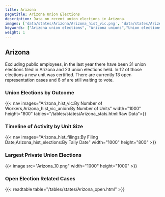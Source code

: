 ```yaml
---
title: Arizona
pagetitle: Arizona Union Elections
description: Data on recent union elections in Arizona.
images: ['data/states/Arizona/Arizona_hist_vic.png', 'data/states/Arizona/Arizona_hist_size.png', 'data/states/Arizona/Arizona_10.png']
keywords: ["Arizona union elections", "Arizona unions","Union elections"]
weight: 1
---
```

##  Arizona

Excluding public employees, in the last year there have been 31 union elections filed in Arizona and 23 union elections held. In 12 of those elections a new unit was certified. There are currently 13 open representation cases and 6 of are still waiting to vote.

### Union Elections by Outcome
{{< nav images="Arizona_hist_vic:By Number of Workers,Arizona_hist_vic_union:By Number of Units" width="1000" height="800" tables="/tables/states/Arizona_stats.html:Raw Data">}}

### Timeline of Activity by Unit Size
{{< nav images="Arizona_hist_filings:By Filing Date,Arizona_hist_elections:By Tally Date" width="1000" height="800" >}}

### Largest Private Union Elections
{{< image src="Arizona_10.png" width="1000" height="1000"  >}}

### Open Election Related Cases
{{< readtable table="/tables/states/Arizona_open.html" >}}

